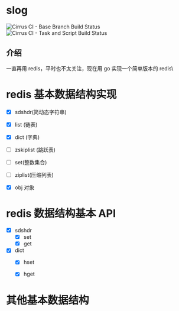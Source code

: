 # slog

![Cirrus CI - Base Branch Build Status](https://img.shields.io/cirrus/github/Dragonbuf/redis)
![Cirrus CI - Task and Script Build Status](https://img.shields.io/cirrus/github/Dragonbuf/redis?task=test)
## 介绍
一直再用 redis，平时也不太关注，现在用 go 实现一个简单版本的 redis\

# redis 基本数据结构实现
- [x] sdshdr(简动态字符串)
- [x] list (链表)
- [x] dict (字典)
- [ ] zskiplist (跳跃表)
- [ ] set(整数集合)
- [ ]  ziplist(压缩列表)
- [x]  obj 对象



# redis 数据结构基本 API
 - [x] sdshdr
    - [x] set
    - [x] get
 - [x] dict
    - [x] hset
    - [x] hget


# 其他基本数据结构
